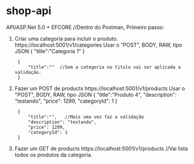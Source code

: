 # shop-api
API/ASP.Net 5.0 + EFCORE 
//Dentro do Postman, Primeiro passo:
1. Criar uma categoria para incluir o produto.
    https://localhost:5001/v1/categories
    Usar o "POST", BODY, RAW, tipo JSON
        {
            "title":"Categoria 1"
        }

        {
            "title":""  //Sem a categoria no titulo vai ser aplicada a validação.
        }

2. Fazer um POST de products
    https://localhost:5001/v1/products
    Usar o "POST", BODY, RAW, tipo JSON
        {
            "title":"Produto 4",
            "description": "testando",
            "price": 1299,
            "categoryId": 1
        }

        {
            "title":"",   //Mais uma vez faz a validação
            "description": "testando",
            "price": 1299,
            "categoryId": 1
        }

3. Fazer um GET de products
    https://localhost:5001/v1/products
    //Vai lista todos os produtos da categoria.



